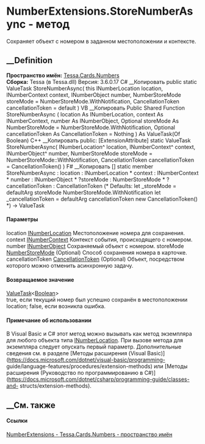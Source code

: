 # NumberExtensions.StoreNumberAsync - метод
Сохраняет объект с номером в заданном местоположении и контексте.
## __Definition
 **Пространство имён:** [Tessa.Cards.Numbers](N_Tessa_Cards_Numbers.htm)  
 **Сборка:** Tessa (в Tessa.dll) Версия: 3.6.0.17
C# __Копировать
     public static ValueTask<bool> StoreNumberAsync(
    	this INumberLocation location,
    	INumberContext context,
    	INumberObject number,
    	NumberStoreMode storeMode = NumberStoreMode.WithNotification,
    	CancellationToken cancellationToken = default
    )
VB __Копировать
    <ExtensionAttribute>
    Public Shared Function StoreNumberAsync ( 
    	location As INumberLocation,
    	context As INumberContext,
    	number As INumberObject,
    	Optional storeMode As NumberStoreMode = NumberStoreMode.WithNotification,
    	Optional cancellationToken As CancellationToken = Nothing
    ) As ValueTask(Of Boolean)
C++ __Копировать
     public:
    [ExtensionAttribute]
    static ValueTask<bool> StoreNumberAsync(
    	INumberLocation^ location, 
    	INumberContext^ context, 
    	INumberObject^ number, 
    	NumberStoreMode storeMode = NumberStoreMode::WithNotification, 
    	CancellationToken cancellationToken = CancellationToken()
    )
F# __Копировать
     [<ExtensionAttribute>]
    static member StoreNumberAsync : 
            location : INumberLocation * 
            context : INumberContext * 
            number : INumberObject * 
            ?storeMode : NumberStoreMode * 
            ?cancellationToken : CancellationToken 
    (* Defaults:
            let _storeMode = defaultArg storeMode NumberStoreMode.WithNotification
            let _cancellationToken = defaultArg cancellationToken new CancellationToken()
    *)
    -> ValueTask<bool> 
#### Параметры
location [INumberLocation](T_Tessa_Cards_Numbers_INumberLocation.htm)
    Местоположение номера для сохранения.
context [INumberContext](T_Tessa_Cards_Numbers_INumberContext.htm)
    Контекст события, происходящего с номером.
number [INumberObject](T_Tessa_Cards_Numbers_INumberObject.htm)
    Сохраняемый объект с номером.
storeMode [NumberStoreMode](T_Tessa_Cards_Numbers_NumberStoreMode.htm)
(Optional)
    Способ сохранения номера в карточке.
cancellationToken
[CancellationToken](https://learn.microsoft.com/dotnet/api/system.threading.cancellationtoken)
(Optional)
    Объект, посредством которого можно отменить асинхронную задачу.
#### Возвращаемое значение
[ValueTask](https://learn.microsoft.com/dotnet/api/system.threading.tasks.valuetask-1)<[Boolean](https://learn.microsoft.com/dotnet/api/system.boolean)>  
true, если текущий номер был успешно сохранён в местоположении location;
false, если возникла ошибка.
#### Примечание об использовании
В Visual Basic и C# этот метод можно вызывать как метод экземпляра для любого
объекта типа [INumberLocation](T_Tessa_Cards_Numbers_INumberLocation.htm). При
вызове метода для экземпляра следует опускать первый параметр. Дополнительные
сведения см. в разделе [Методы расширения (Visual
Basic)](https://docs.microsoft.com/dotnet/visual-basic/programming-
guide/language-features/procedures/extension-methods) или [Методы расширения
(Руководство по программированию в
C#)](https://docs.microsoft.com/dotnet/csharp/programming-guide/classes-and-
structs/extension-methods).
##  __См. также
#### Ссылки
[NumberExtensions - ](T_Tessa_Cards_Numbers_NumberExtensions.htm)
[Tessa.Cards.Numbers - пространство имён](N_Tessa_Cards_Numbers.htm)

